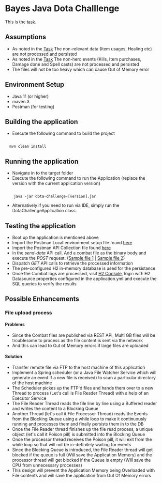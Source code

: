 # Bayes Java Dota Challlenge

This is the [task](TASK.md).

## Assumptions

* As noted in the [Task](/TASK.md) The non-relevant data (Item usages, Healing etc) are not processed and persisted
* As noted in the [Task](/TASK.md) The non-hero events (Kills, Item purchases, Damage done and Spell casts) are not processed and persisted
* The files will not be too heavy which can cause Out of Memory error

## Environment Setup
* Java 11 (or higher)
* maven 3
* Postman (for testing)

## Building the application
* Execute the following command to build the project 

<code>
  mvn clean install
</code>

## Running the application
* Navigate in to the target folder
* Execute the following command to run the Application (replace the version with the current application version)

<code>
    java -jar dota-challenge-[version].jar
</code>

* Alternatively if you need to run via IDE, simply run the DotaChallengeApplication class.

## Testing the application
* Boot up the application is mentioned above
* Import the Postman Local environment setup file found [here](/postman/bayes-local-env.postman_environment.json)
* Import the Postman API Collection file found [here](/postman/bayes-dota.postman_collection.json)
* In the *send-data* API call, Add a combat file as the binary body and execute the *POST* request. ([Sample file 1](/data/combatlog_1.log.txt) | [Sample file 2](/data/combatlog_2.log.txt))
* Dispatch *GET* API calls to retrieve the processed information
* The pre-configured H2 in-memory database is used for the persistance
* Once the Combat logs are processed, visit [H2 Console](http://localhost:8080/h2-console/login.do), login with H2 Datasource properties configured in the application.yml and execute the SQL queries to verify the results

## Possible Enhancements
### File upload process
#### Problems 
* Since the Combat files are published via REST API, Multi GB files will be troublesome to process as the file content is sent via the network
* And this can lead to Out of Memory errors if large files are uploaded

#### Solution
* Transfer remote file via FTP to the host machine of this application
* Implement a Spring scheduler (or a Java File Watcher Service which will generate an event if a new file is received) to scan a particular directory of the host machine
* The Scheduler pickes up the FTP'd files and hands them over to a new Thread to process (Let's call is File Reader Thread) with a help of an Executor Service
* The File Reader Thread reads the file line by line using a Buffered reader and writes the content to a Blocking Queue
* Another Thread (let's call it File Processor Thread) reads the Events from the Blocking Queue using a while loop to make it continuously running and processes them and finally persists them in to the DB
* Once the File Reader thread finishes up the file read process, a unique object (let's call it Poison pill) is submitted into the Blocking Queue
* Once the processor thread receives the Poison pill, it will exit from the while loop so that will not be in-definitely waiting for events
* Since the Blocking Queue is introduced, the File Reader thread will get blocked if the queue is full (Will save the Application Memory) and the processor thread will get blocked if the Queue is empty (Will save the CPU from unnecessary processes)
* This design will prevent the Application Memory being Overloaded with File contents and will save the application from Out Of Memory errors



